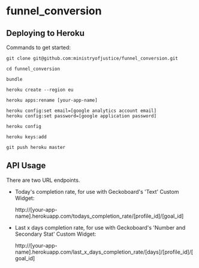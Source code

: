 funnel_conversion
=================

Deploying to Heroku
-------------------

Commands to get started:

    git clone git@github.com:ministryofjustice/funnel_conversion.git

    cd funnel_conversion

    bundle

    heroku create --region eu

    heroku apps:rename [your-app-name]

    heroku config:set email=[google analytics account email]
    heroku config:set password=[google application password]

    heroku config

    heroku keys:add

    git push heroku master

API Usage
---------

There are two URL endpoints.

* Today's completion rate, for use with Geckoboard's 'Text' Custom Widget:


    http://[your-app-name].herokuapp.com/todays_completion_rate/[profile_id]/[goal_id]

* Last x days completion rate, for use with Geckoboard's 'Number and Secondary Stat' Custom Widget:


    http://[your-app-name].herokuapp.com/last_x_days_completion_rate/[days]/[profile_id]/[goal_id]
